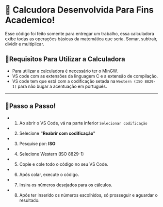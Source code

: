 # **🔢 Calcudora Desenvolvida Para Fins Academico!**
Esse código foi feito somente para entregar um trabalho, essa calculadora exibe todas as operações básicas da matemática que seria. Somar, subtrair, dividir e multiplicar.

## **📍Requisitos Para Utilizar a Calculadora**
-  Para utilizar a calculadora é necessário ter o MinGW.
-  VS code com as extensões da linguagem C e a extensão de compilação.
-  VS code tem que está com a codificação setada na ``Western (ISO 8829-1)`` para não bugar a acentuação em português.
---
## **📕Passo a Passo!**
- 1. Ao abrir o VS Code, vá na parte inferior ``Selecionar codificação``
- 2. Selecione **"Reabrir com codificação"**
- 3. Pesquise por: **ISO**
- 4. Selecione Western (ISO 8829-1)
- 5. Copie e cole todo o código no seu VS Code.
- 6. Após colar, execute o código.
- 7. Insira os números desejados para os cálculos.
- 8. Após ter inserido os números escolhidos, só prosseguir e aguardar o resultado.
